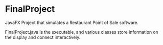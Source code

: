 # FinalProject

JavaFX Project that simulates a Restaurant Point of Sale software.

FinalProject.java is the executable, and various classes store information on the display and connect interactively.
